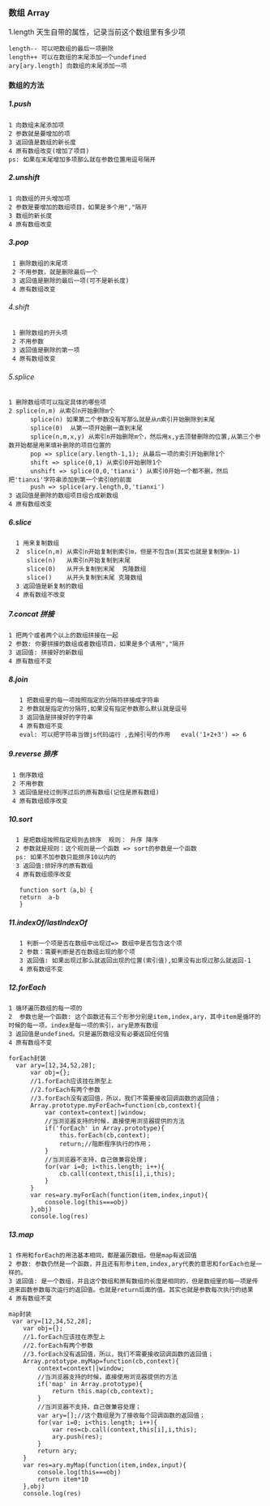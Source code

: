 ### 数组 Array  1.length 天生自带的属性，记录当前这个数组里有多少项      length-- 可以吧数组的最后一项删除    length++ 可以在数组的末尾添加一个undefined    ary[ary.length] 向数组的末尾添加一项     #### 数组的方法    ##### 1.push      1 向数组末尾添加项    2 参数就是要增加的项    3 返回值是数组的新长度    4 原有数组改变(增加了项目)    ps: 如果在末尾增加多项那么就在参数位置用逗号隔开        ##### 2.unshift            1 向数组的开头增加项    2 参数是要增加的数组项目，如果是多个用","隔开    3 数组的新长度    4 原有数组改变      ##### 3.pop      1 删除数组的末尾项     2 不用参数，就是删除最后一个     3 返回值是删除的最后一项(可不是新长度)     4 原有数组改变 ###### 4.shift     1 删除数组的开头项     2 不用参数     3 返回值是删除的第一项     4 原有数组改变  ###### 5.splice    1 删除数组项可以指定具体的哪些项    2 splice(n,m) 从索引n开始删除m个          splice(n) 如果第二个参数没有写那么就是从n索引开始删除到末尾          splice(0)  从第一项开始删一直到末尾          splice(n,m,x,y) 从索引n开始删除m个，然后用x,y去顶替删除的位置,从第三个参数开始都是用来填补删除的项目位置的          pop => splice(ary.length-1,1); 从最后一项的索引开始删除1个          shift => splice(0,1) 从索引0开始删除1个          unshift => splice(0,0,'tianxi') 从索引0开始一个都不删，然后把'tianxi'字符串添加到第一个索引0的前面          push => splice(ary.length,0,'tianxi')    3 返回值是删除的数组项目组合成新数组    4 原有数组改变    ##### 6.slice      1 用来复制数组      2  slice(n,m) 从索引n开始复制到索引m，但是不包含m(其实也就是复制到m-1)         slice(n)   从索引n开始复制到末尾         slice(0)   从开头复制到末尾  克隆数组         slice()    从开头复制到末尾 克隆数组      3 返回值是新复制的数组      4 原有数组不改变      ##### 7.concat 拼接    1 把两个或者两个以上的数组拼接在一起    2 参数: 你要拼接的数组或者数组项目，如果是多个请用","隔开    3 返回值: 拼接好的新数组    4 原有数组不变    ##### 8.join       1 把数组里的每一项按照指定的分隔符拼接成字符串       2 参数就是指定的分隔符,如果没有指定参数那么默认就是逗号       3 返回值是拼接好的字符串       4 原有数组不变       eval: 可以把字符串当做js代码运行 ,去掉引号的作用   eval('1+2+3') => 6       ##### 9.reverse 排序        1 倒序数组     2 不用参数     3 返回值是经过倒序过后的原有数组(记住是原有数组)     4 原有数组顺序改变     ##### 10.sort        1 是把数组按照指定规则去排序  规则： 升序 降序      2 参数就是规则：这个规则是一个函数 => sort的参数是一个函数      ps: 如果不加参数只能排序10以内的      3 返回值:排好序的原有数组      4 原有数组顺序改变             function sort（a,b）{       return  a-b       }       ##### 11.indexOf/lastIndexOf       1 判断一个项是否在数组中出现过=> 数组中是否包含这个项       2 参数：需要判断是否在数组出现的那个项       3 返回值: 如果出现过那么就返回出现的位置(索引值),如果没有出现过那么就返回-1       4 原有数组不变       ##### 12.forEach    1 循环遍历数组的每一项的    2  参数也是一个函数: 这个函数还有三个形参分别是item,index,ary，其中item是循环的时候的每一项，index是每一项的索引，ary是原有数组    3 返回值是undefined。只是遍历数组没有必要返回任何值    4 原有数组不变        forEach封装      var ary=[12,34,52,28];          var obj={};          //1.forEach应该挂在原型上          //2.forEach有两个参数          //3.forEach没有返回值，所以，我们不需要接收回调函数的返回值；          Array.prototype.myForEach=function(cb,context){              var context=context||window;              //当浏览器支持的时候，直接使用浏览器提供的方法              if('forEach' in Array.prototype){                  this.forEach(cb,context);                  return;//阻断程序执行的作用；              }              //当浏览器不支持，自己做兼容处理；              for(var i=0; i<this.length; i++){                  cb.call(context,this[i],i,this);              }          }          var res=ary.myForEach(function(item,index,input){              console.log(this===obj)          },obj)          console.log(res)    ##### 13.map    1 作用和forEach的用法基本相同，都是遍历数组。但是map有返回值    2 参数: 参数仍然是一个函数，并且还有形参item,index,ary代表的意思和forEach也是一样的。    3 返回值: 是一个数组，并且这个数组和原有数组的长度是相同的，但是数组里的每一项是传进来函数参数每次运行的返回值。也就是return后面的值。其实也就是参数每次执行的结果    4 原有数组不变        map封装     var ary=[12,34,52,28];        var obj={};        //1.forEach应该挂在原型上        //2.forEach有两个参数        //3.forEach没有返回值，所以，我们不需要接收回调函数的返回值；        Array.prototype.myMap=function(cb,context){            context=context||window;            //当浏览器支持的时候，直接使用浏览器提供的方法            if('map' in Array.prototype){                return this.map(cb,context);            }            //当浏览器不支持，自己做兼容处理；            var ary=[];//这个数组是为了接收每个回调函数的返回值；            for(var i=0; i<this.length; i++){                var res=cb.call(context,this[i],i,this);                ary.push(res);            }            return ary;        }        var res=ary.myMap(function(item,index,input){            console.log(this===obj)            return item*10        },obj)        console.log(res)
